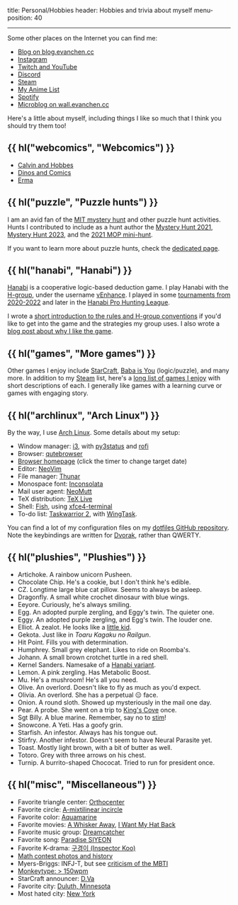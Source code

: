 title: Personal/Hobbies
header: Hobbies and trivia about myself
menu-position: 40

---

Some other places on the Internet you can find me:

- [Blog on blog.evanchen.cc](https://blog.evanchen.cc)
- [Instagram](https://www.instagram.com/evanchen.cc/)
- [Twitch and YouTube](videos.html)
- [Discord](discord.html)
- [Steam][steam]
- [My Anime List](https://myanimelist.net/animelist/vEnhance)
- [Spotify](https://open.spotify.com/user/31ligpcn22uiybn6wwrfrouklsxq/playlists)
- [Microblog on wall.evanchen.cc](https://wall.evanchen.cc/)

Here's a little about myself, including things I like so much that
I think you should try them too!

## {{ hl("webcomics", "Webcomics") }}

- [Calvin and Hobbes](https://www.gocomics.com/calvinandhobbes/)
- [Dinos and Comics](https://www.instagram.com/dinosandcomics/)
- [Erma](https://www.webtoons.com/en/challenge/erma/list?title_no=170650&page=1)

## {{ hl("puzzle", "Puzzle hunts") }}

I am an avid fan of the
[MIT mystery hunt](http://web.mit.edu/puzzle/www/huntsbyyear.html)
and other puzzle hunt activities.
Hunts I contributed to include as a hunt author the
[Mystery Hunt 2021](https://puzzles.mit.edu/2021/),
[Mystery Hunt 2023](https://interestingthings.museum/),
and the [2021 MOP mini-hunt](mop/2021.html).

If you want to learn more about puzzle hunts,
check the [dedicated page](puzzlehunt.html).

## {{ hl("hanabi", "Hanabi") }}

[Hanabi](<https://en.wikipedia.org/wiki/Hanabi_(card_game)>)
is a cooperative logic-based deduction game.
I play Hanabi with the [H-group](https://github.com/Zamiell/hanabi-conventions),
under the username [vEnhance](https://hanab.live/scores/vEnhance).
I played in some [tournaments from 2020-2022](https://hanabi-competitions.com/)
and later in the [Hanabi Pro Hunting League](https://hanabi-league.com/player/vEnhance/).

I wrote a
[short introduction to the rules and H-group conventions](https://tinyurl.com/hanabi-evan-intro)
if you'd like to get into the game and the strategies my group uses.
I also wrote a
[blog post about why I like the game](https://blog.evanchen.cc/2023/09/19/the-depth-of-hanabi/).

## {{ hl("games", "More games") }}

Other games I enjoy include
[StarCraft](https://en.wikipedia.org/wiki/StarCraft_II:_Legacy_of_the_Void),
[Baba is You](https://hempuli.itch.io/baba) (logic/puzzle),
and many more.
In addition to my [Steam][steam] list,
here's a [long list of games I enjoy](games.html)
with short descriptions of each.
I generally like games with a learning curve or
games with engaging story.

## {{ hl("archlinux", "Arch Linux") }}

By the way, I use [Arch Linux](https://www.archlinux.org/).
Some details about my setup:

- Window manager: [i3](https://i3wm.org/),
  with [py3status](https://ultrabug.github.io/py3status/)
  and [rofi](https://github.com/davatorium/rofi)
- Browser: [qutebrowser](https://en.wikipedia.org/wiki/Qutebrowser)
- [Browser homepage](static/browser-homepage.html)
  (click the timer to change target date)
- Editor: [NeoVim](https://neovim.io/)
- File manager: [Thunar](https://en.wikipedia.org/wiki/Thunar)
- Monospace font: [Inconsolata](https://en.wikipedia.org/wiki/Inconsolata)
- Mail user agent: [NeoMutt](https://neomutt.org/)
- TeX distribution: [TeX Live](https://tug.org/texlive/)
- Shell: [Fish](http://fishshell.com/),
  using [xfce4-terminal](https://docs.xfce.org/apps/xfce4-terminal/start)
- To-do list: [Taskwarrior 2](https://taskwarrior.org/),
  with [WingTask](https://docs.wingtask.com/).

You can find a lot of my configuration files on my
[dotfiles GitHub repository](https://github.com/vEnhance/dotfiles).
Note the keybindings are written for
[Dvorak](https://en.wikipedia.org/wiki/Dvorak_Simplified_Keyboard),
rather than QWERTY.

## {{ hl("plushies", "Plushies") }}

- Artichoke. A rainbow unicorn Pusheen.
- Chocolate Chip. He's a cookie, but I don't think he's edible.
- CZ. Longtime large blue cat pillow. Seems to always be asleep.
- Dragonfly. A small white crochet dinosaur with blue wings.
- Eeyore. Curiously, he's always smiling.
- Egg. An adopted purple zergling, and Eggy's twin. The quieter one.
- Eggy. An adopted purple zergling, and Egg's twin. The louder one.
- Elliot. A zealot. He looks like a [little kid][ragelot].
- Gekota. Just like in _Toaru Kagaku no Railgun_.
- Hit Point. Fills you with determination.
- Humphrey. Small grey elephant. Likes to ride on Roomba's.
- Johann. A small brown crotchet turtle in a red shell.
- Kernel Sanders. Namesake of a [Hanabi variant][candycornmix].
- Lemon. A pink zergling. Has Metabolic Boost.
- Mu. He's a mushroom! He's all you need.
- Olive. An overlord. Doesn't like to fly as much as you'd expect.
- Olivia. An overlord. She has a perpetual :expressionless: face.
- Onion. A round sloth. Showed up mysteriously in the mail one day.
- Pear. A probe. She went on a trip to [King's Cove][kc] once.
- Sgt Billy. A blue marine. Remember, say no to [stim][stim]!
- Snowcone. A Yeti. Has a goofy grin.
- Starfish. An infestor. Always has his tongue out.
- Stirfry. Another infestor. Doesn't seem to have Neural Parasite yet.
- Toast. Mostly light brown, with a bit of butter as well.
- Totoro. Grey with three arrows on his chest.
- Turnip. A burrito-shaped Chococat. Tried to run for president once.

[kc]: https://liquipedia.net/starcraft2/King%27s_Cove_LE
[candycornmix]: https://github.com/Hanabi-Live/hanabi-live/blob/main/docs/variants.md#candy-corn-mix-5-suits
[ragelot]: https://carbotanimations.fandom.com/wiki/Bob_the_Ragelot
[infestor]: https://carbotanimations.fandom.com/wiki/Infestor
[stim]: https://liquipedia.net/starcraft2/Stimpack

## {{ hl("misc", "Miscellaneous") }}

- Favorite triangle center: [Orthocenter][orthocenter]
- Favorite circle: [A-mixtilinear incircle][mixt]
- Favorite color: [Aquamarine][aquamarine]
- Favorite movies: [A Whisker Away][awa], [I Want My Hat Back][hat]
- Favorite music group: [Dreamcatcher][dreamcatcher]
- Favorite song: [Paradise SIYEON][paradise]
- Favorite K-drama: [구경이 (Inspector Koo)](https://w.wiki/9sw9)
- [Math contest photos and history](history.html)
- Myers-Briggs: INFJ-T, but see [criticism of the MBTI](https://en.wikipedia.org/wiki/Myers-Briggs_Type_Indicator#Criticism)
- [Monkeytype: > 150wpm](https://monkeytype.com/profile/vEnhance)
- StarCraft announcer: [D.Va](https://starcraft.fandom.com/wiki/D.Va)
- Favorite city: [Duluth, Minnesota](https://en.wikipedia.org/wiki/Duluth%2C_Minnesota)
- Most hated city: [New York](https://en.wikipedia.org/wiki/New_York_City)

[orthocenter]: https://mathworld.wolfram.com/Orthocenter.html
[mixt]: https://mathworld.wolfram.com/MixtilinearIncircles.html
[aquamarine]: https://en.wikipedia.org/wiki/Aquamarine_(color)
[steam]: https://steamcommunity.com/id/vEnhance/games/?tab=all
[hat]: https://www.imdb.com/title/tt2935976/
[dreamcatcher]: https://en.wikipedia.org/wiki/Dreamcatcher_(group)
[paradise]: https://www.youtube.com/watch?v=6TyOvuMWGSQ&ab_channel=Dreamcatcherofficial
[awa]: https://en.wikipedia.org/wiki/A_Whisker_Away
